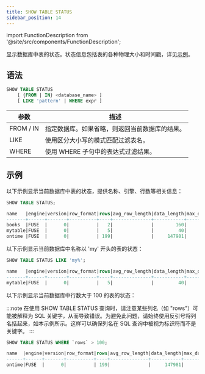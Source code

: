 ```yaml
---
title: SHOW TABLE STATUS
sidebar_position: 14
---
```

import FunctionDescription from '@site/src/components/FunctionDescription';

<FunctionDescription description="引入或更新版本：v1.2.131"/>

显示数据库中表的状态。状态信息包括表的各种物理大小和时间戳，详见[示例](#examples)。

## 语法

```sql
SHOW TABLE STATUS
    [ {FROM | IN} <database_name> ]
    [ LIKE 'pattern' | WHERE expr ]
```

| 参数      | 描述                                                                                                                 |
|-----------|-----------------------------------------------------------------------------------------------------------------------------|
| FROM / IN | 指定数据库。如果省略，则返回当前数据库的结果。                                |
| LIKE      | 使用区分大小写的模式匹配过滤表名。                                                              |
| WHERE     | 使用 WHERE 子句中的表达式过滤结果。                                                                |

## 示例

以下示例显示当前数据库中表的状态，提供名称、引擎、行数等相关信息：

```sql
SHOW TABLE STATUS;

name   |engine|version|row_format|rows|avg_row_length|data_length|max_data_length|index_length|data_free|auto_increment|create_time                  |update_time|check_time|collation|checksum|comment|cluster_by|
-------+------+-------+----------+----+--------------+-----------+---------------+------------+---------+--------------+-----------------------------+-----------+----------+---------+--------+-------+----------+
books  |FUSE  |      0|          |   2|              |        160|               |         713|         |              |2023-09-25 06:40:47.237 +0000|           |          |         |        |       |          |
mytable|FUSE  |      0|          |   5|              |         40|               |        1665|         |              |2023-08-28 07:53:05.455 +0000|           |          |         |        |       |((a + 1)) |
ontime |FUSE  |      0|          | 199|              |     147981|               |       22961|         |              |2023-09-19 07:04:06.414 +0000|           |          |         |        |       |          |
```

以下示例显示当前数据库中名称以 'my' 开头的表的状态：

```sql
SHOW TABLE STATUS LIKE 'my%';

name   |engine|version|row_format|rows|avg_row_length|data_length|max_data_length|index_length|data_free|auto_increment|create_time                  |update_time|check_time|collation|checksum|comment|cluster_by|
-------+------+-------+----------+----+--------------+-----------+---------------+------------+---------+--------------+-----------------------------+-----------+----------+---------+--------+-------+----------+
mytable|FUSE  |      0|          |   5|              |         40|               |        1665|         |              |2023-08-28 07:53:05.455 +0000|           |          |         |        |       |((a + 1)) |
```

以下示例显示当前数据库中行数大于 100 的表的状态：

:::note
在使用 SHOW TABLE STATUS 查询时，请注意某些列名（如 "rows"）可能被解释为 SQL 关键字，从而导致错误。为避免此问题，请始终使用反引号将列名括起来，如本示例所示。这样可以确保列名在 SQL 查询中被视为标识符而不是关键字。
:::

```sql
SHOW TABLE STATUS WHERE `rows` > 100;

name  |engine|version|row_format|rows|avg_row_length|data_length|max_data_length|index_length|data_free|auto_increment|create_time                  |update_time|check_time|collation|checksum|comment|cluster_by|
------+------+-------+----------+----+--------------+-----------+---------------+------------+---------+--------------+-----------------------------+-----------+----------+---------+--------+-------+----------+
ontime|FUSE  |      0|          | 199|              |     147981|               |       22961|         |              |2023-09-19 07:04:06.414 +0000|           |          |         |        |       |          |
```